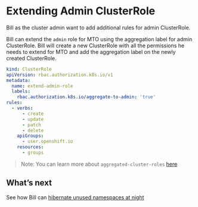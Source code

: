 # Extending Admin ClusterRole

Bill as the cluster admin want to add additional rules for admin ClusterRole.

Bill can extend the `admin` role for MTO using the aggregation label for admin ClusterRole. Bill will create a new ClusterRole with all the permissions he needs to extend for MTO and add the aggregation label on the newly created ClusterRole.

```yaml
kind: ClusterRole
apiVersion: rbac.authorization.k8s.io/v1
metadata:
  name: extend-admin-role
  labels:
    rbac.authorization.k8s.io/aggregate-to-admin: 'true'
rules:
  - verbs:
      - create
      - update
      - patch
      - delete
    apiGroups:
      - user.openshift.io
    resources:
      - groups
```

> Note: You can learn more about `aggregated-cluster-roles` [here](https://kubernetes.io/docs/reference/access-authn-authz/rbac/#aggregated-clusterroles)

## What’s next

See how Bill can [hibernate unused namespaces at night](../tutorials/tenant/tenant-hibernation.md)
